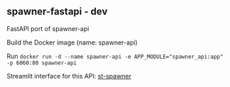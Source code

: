 ## spawner-fastapi - dev

FastAPI port of spawner-api

Build the Docker image (name: spawner-api)

Run `docker run -d --name spawner-api -e APP_MODULE="spawner_api:app"  -p 6060:80 spawner-api`

Streamlit interface for this API: [st-spawner](https://github.com/sampathkethineedi/st-spawner)
